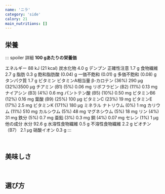 ```yaml
---
name: 'ニラ'
category: 'side'
calory: 21
main_nutritions: []
---
```


## 栄養

::: spoiler 詳細
**100 gあたりの栄養価**

エネルギー	88 kJ (21 kcal)
炭水化物
4.0 g
デンプン 正確性注意	1.7 g
食物繊維	2.7 g
脂肪
0.3 g
飽和脂肪酸	(0.04) g
一価不飽和	(0.01) g
多価不飽和	(0.08) g
タンパク質
1.7 g
ビタミン
ビタミンA相当量
β-カロテン
(36%) 290 μg
(32%)3500 μg
チアミン (B1)	(5%) 0.06 mg
リボフラビン (B2)	(11%) 0.13 mg
ナイアシン (B3)	(4%) 0.6 mg
パントテン酸 (B5)	(10%) 0.50 mg
ビタミンB6	(12%) 0.16 mg
葉酸 (B9)	(25%) 100 μg
ビタミンC	(23%) 19 mg
ビタミンE	(17%) 2.5 mg
ビタミンK	(171%) 180 μg
ミネラル
ナトリウム	(0%) 1 mg
カリウム	(11%) 510 mg
カルシウム	(5%) 48 mg
マグネシウム	(5%) 18 mg
リン	(4%) 31 mg
鉄分	(5%) 0.7 mg
亜鉛	(3%) 0.3 mg
銅	(4%) 0.07 mg
セレン	(1%) 1 μg
他の成分
水分	92.6 g
水溶性食物繊維	0.5 g
不溶性食物繊維	2.2 g
ビオチン（B7）	2.1 µg
硝酸イオン	0.3 g
:::

<br>

## 美味しさ

<br>

## 選び方

<br>
